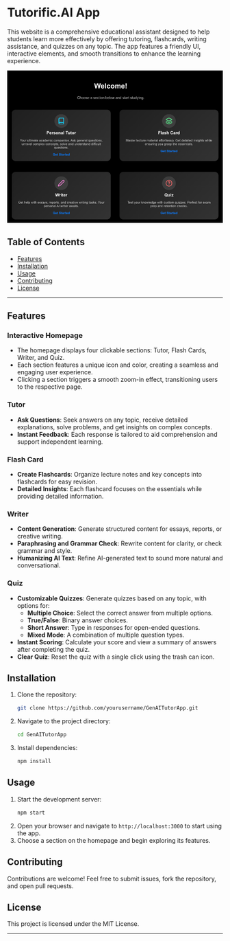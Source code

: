 # Tutorific.AI App

This website is a comprehensive educational assistant designed to help students learn more effectively by offering tutoring, flashcards, writing assistance, and quizzes on any topic. The app features a friendly UI, interactive elements, and smooth transitions to enhance the learning experience.

![Screentshot](image/README/1728830894430.png "Screenshot")

## Table of Contents

- [Features](#features)
- [Installation](#installation)
- [Usage](#usage)
- [Contributing](#contributing)
- [License](#license)

---

## Features

### Interactive Homepage

- The homepage displays four clickable sections: Tutor, Flash Cards, Writer, and Quiz.
- Each section features a unique icon and color, creating a seamless and engaging user experience.
- Clicking a section triggers a smooth zoom-in effect, transitioning users to the respective page.

### Tutor

- **Ask Questions**: Seek answers on any topic, receive detailed explanations, solve problems, and get insights on complex concepts.
- **Instant Feedback**: Each response is tailored to aid comprehension and support independent learning.

### Flash Card

- **Create Flashcards**: Organize lecture notes and key concepts into flashcards for easy revision.
- **Detailed Insights**: Each flashcard focuses on the essentials while providing detailed information.

### Writer

- **Content Generation**: Generate structured content for essays, reports, or creative writing.
- **Paraphrasing and Grammar Check**: Rewrite content for clarity, or check grammar and style.
- **Humanizing AI Text**: Refine AI-generated text to sound more natural and conversational.

### Quiz

- **Customizable Quizzes**: Generate quizzes based on any topic, with options for:
  - **Multiple Choice**: Select the correct answer from multiple options.
  - **True/False**: Binary answer choices.
  - **Short Answer**: Type in responses for open-ended questions.
  - **Mixed Mode**: A combination of multiple question types.
- **Instant Scoring**: Calculate your score and view a summary of answers after completing the quiz.
- **Clear Quiz**: Reset the quiz with a single click using the trash can icon.

## Installation

1. Clone the repository:
   ```bash
   git clone https://github.com/yourusername/GenAITutorApp.git
   ```
2. Navigate to the project directory:
   ```bash
   cd GenAITutorApp
   ```
3. Install dependencies:
   ```bash
   npm install
   ```

## Usage

1. Start the development server:
   ```bash
   npm start
   ```
2. Open your browser and navigate to `http://localhost:3000` to start using the app.
3. Choose a section on the homepage and begin exploring its features.

## Contributing

Contributions are welcome! Feel free to submit issues, fork the repository, and open pull requests.

## License

This project is licensed under the MIT License.

---
